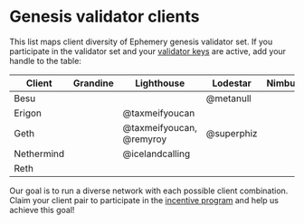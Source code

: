# Genesis validator clients

This list maps client diversity of Ephemery genesis validator set. If you participate in the validator set and your [validator keys](https://github.com/ephemery-testnet/ephemery-genesis/tree/master/validators) are active, add your handle to the table: 

| Client     | Grandine | Lighthouse               | Lodestar   | Nimbus | Prysm | Teku        |
| ---------- | -------- | ------------------------ | ---------- | ------ | ----- | ----------- |
| Besu       |          |                          | @metanull  |        |       | @coincashew |
| Erigon     |          | @taxmeifyoucan           |            |        |       |             |
| Geth       |          | @taxmeifyoucan, @remyroy | @superphiz |        |       |             |
| Nethermind |          | @icelandcalling          |            |        |       | pandaops    |
| Reth       |          |                          |            |        |       |             |

Our goal is to run a diverse network with each possible client combination. Claim your client pair to participate in the [incentive program]( https://notes.ethereum.org/@MarioHavel/ephemery-incentives) and help us achieve this goal!
